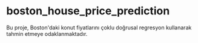 # boston_house_price_prediction
Bu proje, Boston'daki konut fiyatlarını çoklu doğrusal regresyon kullanarak tahmin etmeye odaklanmaktadır. 
